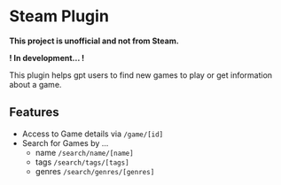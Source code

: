 # Steam Plugin

**This project is unofficial and not from Steam.**

**! In development... !**

This plugin helps gpt users to find new games to play or get information about a game.

## Features
- Access to Game details via `/game/[id]`
- Search for Games by ...
  - name `/search/name/[name]`
  - tags `/search/tags/[tags]`
  - genres `/search/genres/[genres]`


